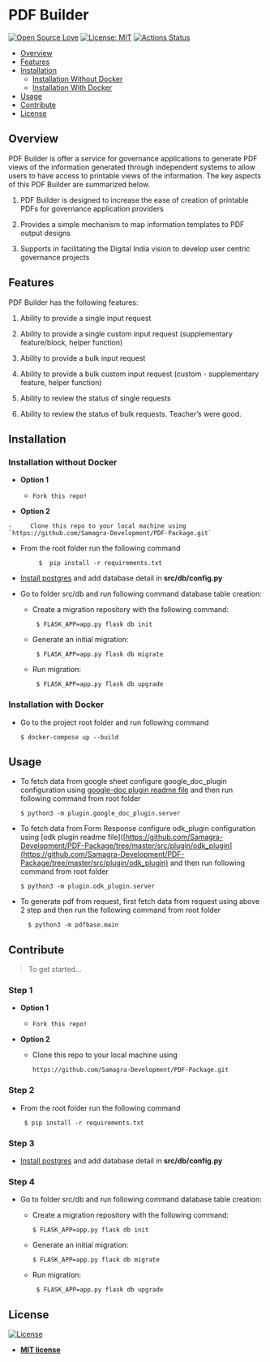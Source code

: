 


# PDF Builder

[![Open Source Love](https://camo.githubusercontent.com/d41b9884bd102b525c8fb9a8c3c8d3bbed2b67f0/68747470733a2f2f6261646765732e66726170736f66742e636f6d2f6f732f76312f6f70656e2d736f757263652e7376673f763d313033)](https://opensource.org/licenses/MIT)  [![License: MIT](https://camo.githubusercontent.com/3ccf4c50a1576b0dd30b286717451fa56b783512/68747470733a2f2f696d672e736869656c64732e696f2f62616467652f4c6963656e73652d4d49542d79656c6c6f772e737667)](https://opensource.org/licenses/MIT)  [![Actions Status](https://github.com/Samagra-Development/PDF-Package/workflows/Pylint/badge.svg)](https://github.com/Samagra-Development/PDF-Package/actions)  

-   [Overview](https://github.com/Samagra-Development/PDF-Package#overview)
-    [Features](https://github.com/Samagra-Development/PDF-Package#features)
-   [Installation](https://github.com/Samagra-Development/PDF-Package#installation)
	-  [Installation Without Docker](https://github.com/Samagra-Development/PDF-Package#installation-without-docker)
	-   [Installation With Docker](https://github.com/Samagra-Development/PDF-Package#installation-with-docker)
-  [Usage](https://github.com/Samagra-Development/PDF-Package#usage)
-   [Contribute](https://github.com/Samagra-Development/PDF-Package#contribute)
-   [License](https://github.com/Samagra-Development/PDF-Package#license)

## [](https://github.com/Samagra-Development/PDF-Package#overview)Overview

PDF Builder is offer a service for governance applications to generate PDF views of the information generated through independent systems to allow users to have access to printable views of the information.
The key aspects of this PDF Builder are summarized below.

1.  PDF Builder is designed to increase the ease of creation of printable PDFs for governance application providers
    
2.  Provides a simple mechanism to map information templates to PDF output designs
    
3.  Supports in facilitating the Digital India vision to develop user centric governance projects
## [](https://github.com/Samagra-Development/PDF-Package#features)Features

PDF Builder has the following features:

1.  Ability to provide a single input request
    
2.  Ability to provide a single custom input request (supplementary feature/block, helper function)
    
3.  Ability to provide a bulk input request
    
4.  Ability to provide a bulk custom input request (custom - supplementary feature, helper function)
    
5.  Ability to review the status of single requests
    
6.  Ability to review the status of bulk requests. Teacher’s were good.

## [](https://github.com/Samagra-Development/PDF-Package#installation)Installation

 ### [](https://github.com/Samagra-Development/PDF-Package#installation-without-docker) Installation without Docker
 -   **Option 1**
    
	    -     Fork this repo!
 -   **Option 2**
    
    -     Clone this repo to your local machine using  `https://github.com/Samagra-Development/PDF-Package.git`
 - From the root folder run the following command
	```shell
	     $  pip install -r requirements.txt
	 ```    
 - [Install postgres](https://www.digitalocean.com/community/tutorials/how-to-install-and-use-postgresql-on-ubuntu-18-04) and add database detail in **src/db/config.py**
 - Go to folder src/db and run following command database table creation:
		 
	 - Create a migration repository with the following command:
		```shell
		 $ FLASK_APP=app.py flask db init
		``` 
	 - Generate an initial migration:
		```shell
		 $ FLASK_APP=app.py flask db migrate	
		```
	 - Run migration:
		```shell
		 $ FLASK_APP=app.py flask db upgrade
		```
 ### [](https://github.com/Samagra-Development/PDF-Package#installation-with-docker) Installation with Docker
 - Go to the project root folder and run following command
	  ```shell
	  $ docker-compose up --build 
	  ```   
 ## [](https://github.com/Samagra-Development/PDF-Package#usage)Usage	 	 
 - To fetch data from google sheet configure google_doc_plugin configuration using [google-doc plugin readme file](https://github.com/Samagra-Development/PDF-Package/tree/master/src/plugin/google_doc_plugin)  and then run following command from root folder
	  ```shell
	  $ python3 -m plugin.google_doc_plugin.server 
	  ```
 - To fetch data from Form Response configure odk_plugin configuration using [odk plugin readme file]([https://github.com/Samagra-Development/PDF-Package/tree/master/src/plugin/odk_plugin](https://github.com/Samagra-Development/PDF-Package/tree/master/src/plugin/odk_plugin)  and then run following command from root folder
	  ```shell
	  $ python3 -m plugin.odk_plugin.server 
	  ```	  		 
 - To generate pdf from request, first fetch data from request using above 2 step and then run the following command from root folder
	```shell
	  $ python3 -m pdfbase.main 
	  ```
		
 ## [](https://github.com/Samagra-Development/PDF-Package#contribute)Contribute

> To get started...

### [](https://github.com/Samagra-Development/PDF-Package#step-1)Step 1

-   **Option 1**
    
    -     Fork this repo!
-   **Option 2**
    
    -   Clone this repo to your local machine using  
	    ```shell 
	    https://github.com/Samagra-Development/PDF-Package.git
	    ```

### [](https://github.com/Samagra-Development/PDF-Package#step-2)Step 2

-   From the root folder run the following command
    ```shell
     $ pip install -r requirements.txt
      ``` 

### [](https://github.com/Samagra-Development/PDF-Package#step-3)Step 3

 -   [Install postgres](https://www.digitalocean.com/community/tutorials/how-to-install-and-use-postgresql-on-ubuntu-18-04) and add database detail in **src/db/config.py**	

### [](https://github.com/Samagra-Development/PDF-Package#step-4)Step 4

-   Go to folder src/db and run following command database table creation:
    
    -   Create a migration repository with the following command:  
          ```shell 
          $ FLASK_APP=app.py flask db init
          ```
    -   Generate an initial migration:  
	      ```shell
	     $ FLASK_APP=app.py flask db migrate
	     ```
    -   Run migration:  
          ```shell
           $ FLASK_APP=app.py flask db upgrade
           ```  
	
## [](https://github.com/Samagra-Development/PDF-Package#license)License
[![License](https://camo.githubusercontent.com/107590fac8cbd65071396bb4d04040f76cde5bde/687474703a2f2f696d672e736869656c64732e696f2f3a6c6963656e73652d6d69742d626c75652e7376673f7374796c653d666c61742d737175617265)](http://badges.mit-license.org/)

-   **[MIT license](http://opensource.org/licenses/mit-license.php)**
